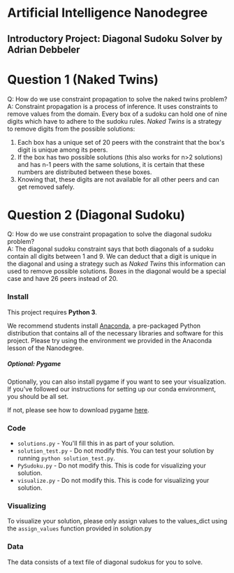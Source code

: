 # Artificial Intelligence Nanodegree
## Introductory Project: Diagonal Sudoku Solver by Adrian Debbeler

# Question 1 (Naked Twins)
Q: How do we use constraint propagation to solve the naked twins problem?  
A: Constraint propagation is a process of inference. It uses constraints to remove values from the domain. Every box of a sudoku can hold one of nine digits which have to adhere to the sudoku rules. *Naked Twins* is a strategy to remove digits from the possible solutions:

1. Each box has a unique set of 20 peers with the constraint that the box's digit is unique among its peers.
2. If the box has two possible solutions (this also works for n>2 solutions) and has n-1 peers with the same solutions, it is certain that these numbers are distributed between these boxes.
3. Knowing that, these digits are not available for all other peers and can get removed safely.

# Question 2 (Diagonal Sudoku)
Q: How do we use constraint propagation to solve the diagonal sudoku problem?  
A: The diagonal sudoku constraint says that both diagonals of a sudoku contain all digits between 1 and 9. We can deduct that a digit is unique in the diagonal and using a strategy such as *Naked Twins* this information can used to remove possible solutions. Boxes in the diagonal would be a special case and have 26 peers instead of 20.

### Install

This project requires **Python 3**.

We recommend students install [Anaconda](https://www.continuum.io/downloads), a pre-packaged Python distribution that contains all of the necessary libraries and software for this project. 
Please try using the environment we provided in the Anaconda lesson of the Nanodegree.

##### Optional: Pygame

Optionally, you can also install pygame if you want to see your visualization. If you've followed our instructions for setting up our conda environment, you should be all set.

If not, please see how to download pygame [here](http://www.pygame.org/download.shtml).

### Code

* `solutions.py` - You'll fill this in as part of your solution.
* `solution_test.py` - Do not modify this. You can test your solution by running `python solution_test.py`.
* `PySudoku.py` - Do not modify this. This is code for visualizing your solution.
* `visualize.py` - Do not modify this. This is code for visualizing your solution.

### Visualizing

To visualize your solution, please only assign values to the values_dict using the ```assign_values``` function provided in solution.py

### Data

The data consists of a text file of diagonal sudokus for you to solve.